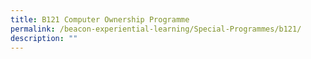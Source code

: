 ```yaml
---
title: B121 Computer Ownership Programme
permalink: /beacon-experiential-learning/Special-Programmes/b121/
description: ""
---
```


